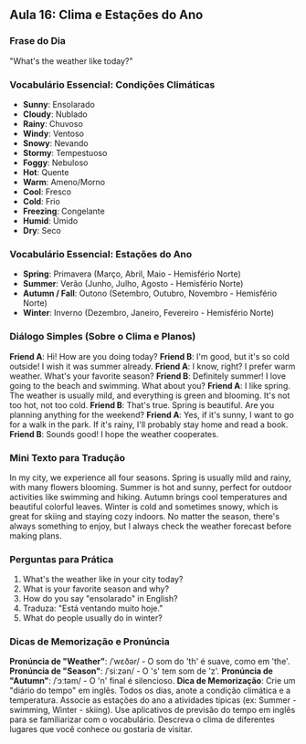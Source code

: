 ## Aula 16: Clima e Estações do Ano

### Frase do Dia

"What's the weather like today?"

### Vocabulário Essencial: Condições Climáticas

- **Sunny**: Ensolarado
- **Cloudy**: Nublado
- **Rainy**: Chuvoso
- **Windy**: Ventoso
- **Snowy**: Nevando
- **Stormy**: Tempestuoso
- **Foggy**: Nebuloso
- **Hot**: Quente
- **Warm**: Ameno/Morno
- **Cool**: Fresco
- **Cold**: Frio
- **Freezing**: Congelante
- **Humid**: Úmido
- **Dry**: Seco

### Vocabulário Essencial: Estações do Ano

- **Spring**: Primavera (Março, Abril, Maio - Hemisfério Norte)
- **Summer**: Verão (Junho, Julho, Agosto - Hemisfério Norte)
- **Autumn / Fall**: Outono (Setembro, Outubro, Novembro - Hemisfério Norte)
- **Winter**: Inverno (Dezembro, Janeiro, Fevereiro - Hemisfério Norte)

### Diálogo Simples (Sobre o Clima e Planos)

**Friend A**: Hi! How are you doing today?
**Friend B**: I'm good, but it's so cold outside! I wish it was summer already.
**Friend A**: I know, right? I prefer warm weather. What's your favorite season?
**Friend B**: Definitely summer! I love going to the beach and swimming. What about you?
**Friend A**: I like spring. The weather is usually mild, and everything is green and blooming. It's not too hot, not too cold.
**Friend B**: That's true. Spring is beautiful. Are you planning anything for the weekend?
**Friend A**: Yes, if it's sunny, I want to go for a walk in the park. If it's rainy, I'll probably stay home and read a book.
**Friend B**: Sounds good! I hope the weather cooperates.

### Mini Texto para Tradução

In my city, we experience all four seasons. Spring is usually mild and rainy, with many flowers blooming. Summer is hot and sunny, perfect for outdoor activities like swimming and hiking. Autumn brings cool temperatures and beautiful colorful leaves. Winter is cold and sometimes snowy, which is great for skiing and staying cozy indoors. No matter the season, there's always something to enjoy, but I always check the weather forecast before making plans.

### Perguntas para Prática

1. What's the weather like in your city today?
2. What is your favorite season and why?
3. How do you say "ensolarado" in English?
4. Traduza: "Está ventando muito hoje."
5. What do people usually do in winter?

### Dicas de Memorização e Pronúncia

**Pronúncia de "Weather"**: /ˈwɛðər/ - O som do 'th' é suave, como em 'the'.
**Pronúncia de "Season"**: /ˈsiːzən/ - O 's' tem som de 'z'.
**Pronúncia de "Autumn"**: /ˈɔːtəm/ - O 'n' final é silencioso.
**Dica de Memorização**: Crie um "diário do tempo" em inglês. Todos os dias, anote a condição climática e a temperatura. Associe as estações do ano a atividades típicas (ex: Summer - swimming, Winter - skiing). Use aplicativos de previsão do tempo em inglês para se familiarizar com o vocabulário. Descreva o clima de diferentes lugares que você conhece ou gostaria de visitar.

